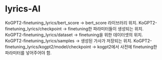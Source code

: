 # lyrics-AI

KoGPT2-finetuning_lyrics/bert_score -> bert_score 라이브러리 위치.
KoGPT2-finetuning_lyrics/checkpoint -> finetuning한 파라미터들이 생성되는 위치.
KoGPT2-finetuning_lyrics/dataset -> finetuning을 위한 데이터셋의 위치.
KoGPT2-finetuning_lyrics/samples -> 생성된 가사가 저장되는 위치.
KoGPT2-finetuning_lyrics/kogpt2/model/checkpoint -> kogpt2에서 사전에 finetuning한 파라미터를 넣어주어야 함.
